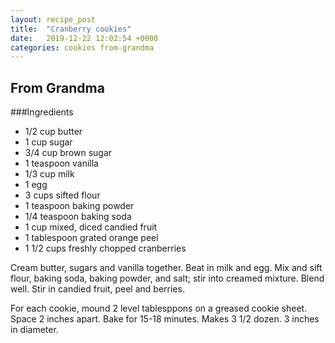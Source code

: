 ```yaml
---
layout: recipe_post
title:  "Cranberry cookies"
date:   2019-12-22 12:02:54 +0000
categories: cookies from-grandma
---
```


## From Grandma
###Ingredients
* 1/2 cup butter
* 1 cup sugar
* 3/4 cup brown sugar
* 1 teaspoon vanilla
* 1/3 cup milk
* 1 egg
* 3 cups sifted flour
* 1 teaspoon baking powder
* 1/4 teaspoon baking soda
* 1 cup mixed, diced candied fruit
* 1 tablespoon grated orange peel
* 1 1/2 cups freshly chopped cranberries


Cream butter, sugars and vanilla together. Beat in milk and egg. Mix and sift flour, baking soda, baking powder, and salt; stir into creamed mixture. Blend well. Stir in candied fruit, peel and berries.


 For each cookie, mound 2 level tablesppons on a greased cookie sheet. Space 2 inches apart. Bake for 15-18 minutes. Makes 3 1/2 dozen. 3 inches in diameter.

